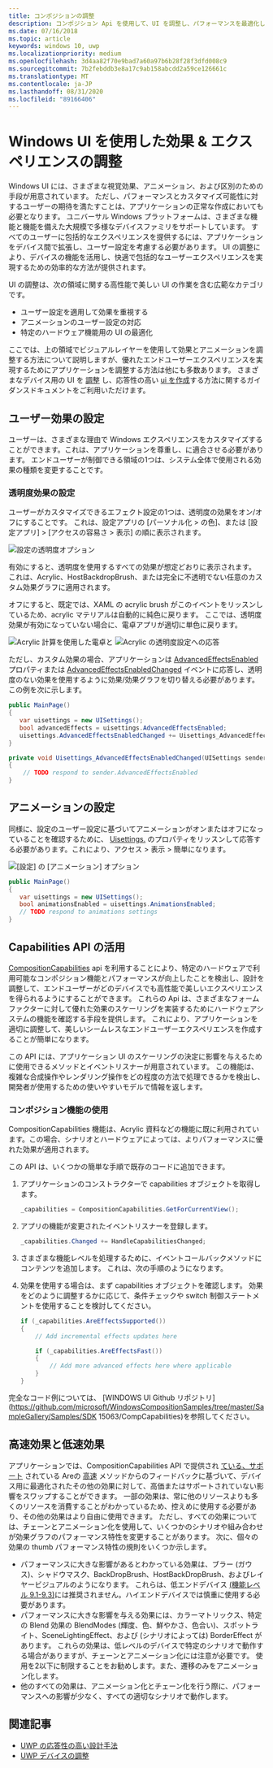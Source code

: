 ```yaml
---
title: コンポジションの調整
description: コンポジション Api を使用して、UI を調整し、パフォーマンスを最適化し、ユーザー設定とデバイスの特性に対応します。
ms.date: 07/16/2018
ms.topic: article
keywords: windows 10, uwp
ms.localizationpriority: medium
ms.openlocfilehash: 3d4aa82f70e9bad7a60a97b6b28f28f3dfd008c9
ms.sourcegitcommit: 7b2febddb3e8a17c9ab158abcdd2a59ce126661c
ms.translationtype: MT
ms.contentlocale: ja-JP
ms.lasthandoff: 08/31/2020
ms.locfileid: "89166406"
---
```

# <a name="tailoring-effects--experiences-using-windows-ui"></a>Windows UI を使用した効果 & エクスペリエンスの調整

Windows UI には、さまざまな視覚効果、アニメーション、および区別のための手段が用意されています。 ただし、パフォーマンスとカスタマイズ可能性に対するユーザーの期待を満たすことは、アプリケーションの正常な作成においても必要となります。 ユニバーサル Windows プラットフォームは、さまざまな機能と機能を備えた大規模で多様なデバイスファミリをサポートしています。 すべてのユーザーに包括的なエクスペリエンスを提供するには、アプリケーションをデバイス間で拡張し、ユーザー設定を考慮する必要があります。 UI の調整により、デバイスの機能を活用し、快適で包括的なユーザーエクスペリエンスを実現するための効率的な方法が提供されます。

UI の調整は、次の領域に関する高性能で美しい UI の作業を含む広範なカテゴリです。

- ユーザー設定を適用して効果を重視する
- アニメーションのユーザー設定の対応
- 特定のハードウェア機能用の UI の最適化

ここでは、上の領域でビジュアルレイヤーを使用して効果とアニメーションを調整する方法について説明しますが、優れたエンドユーザーエクスペリエンスを実現するためにアプリケーションを調整する方法は他にも多数あります。 さまざまなデバイス用の UI を [調整](../design/layout/screen-sizes-and-breakpoints-for-responsive-design.md) し、応答性の高い [ui を作成](../design/layout/responsive-design.md)する方法に関するガイダンスドキュメントをご利用いただけます。

## <a name="user-effects-settings"></a>ユーザー効果の設定

ユーザーは、さまざまな理由で Windows エクスペリエンスをカスタマイズすることができます。これは、アプリケーションを尊重し、に適合させる必要があります。 エンドユーザーが制御できる領域の1つは、システム全体で使用される効果の種類を変更することです。

### <a name="transparency-effects-settings"></a>透明度効果の設定

ユーザーがカスタマイズできるエフェクト設定の1つは、透明度の効果をオン/オフにすることです。 これは、設定アプリの [パーソナル化 > の色]、または [設定アプリ] > [アクセスの容易さ > 表示] の順に表示されます。

![設定の透明度オプション](images/tailoring-transparency-setting.png)

有効にすると、透明度を使用するすべての効果が想定どおりに表示されます。 これは、Acrylic、HostBackdropBrush、または完全に不透明でない任意のカスタム効果グラフに適用されます。

オフにすると、既定では、XAML の acrylic brush がこのイベントをリッスンしているため、acrylic マテリアルは自動的に純色に戻ります。 ここでは、透明度効果が有効になっていない場合に、電卓アプリが適切に単色に戻ります。

![Acrylic 計算を使用した電卓と ](images/tailoring-acrylic.png)
 ![ Acrylic の透明度設定への応答](images/tailoring-acrylic-fallback.png)

ただし、カスタム効果の場合、アプリケーションは [AdvancedEffectsEnabled](/uwp/api/windows.ui.viewmanagement.uisettings.advancedeffectsenabled) プロパティまたは [AdvancedEffectsEnabledChanged](/uwp/api/windows.ui.viewmanagement.uisettings.advancedeffectsenabledchanged) イベントに応答し、透明度のない効果を使用するように効果/効果グラフを切り替える必要があります。 この例を次に示します。

```cs
public MainPage()
{
   var uisettings = new UISettings();
   bool advancedEffects = uisettings.AdvancedEffectsEnabled;
   uisettings.AdvancedEffectsEnabledChanged += Uisettings_AdvancedEffectsEnabledChanged;
}

private void Uisettings_AdvancedEffectsEnabledChanged(UISettings sender, object args)
{
    // TODO respond to sender.AdvancedEffectsEnabled
}
```

## <a name="animations-settings"></a>アニメーションの設定

同様に、設定のユーザー設定に基づいてアニメーションがオンまたはオフになっていることを確認するために、 [Uisettings.](/uwp/api/windows.ui.viewmanagement.uisettings.animationsenabled) のプロパティをリッスンして応答する必要があります。これにより、アクセス > 表示 > 簡単になります。

![[設定] の [アニメーション] オプション](images/tailoring-animations-setting.png)

```cs
public MainPage()
{
   var uisettings = new UISettings();
   bool animationsEnabled = uisettings.AnimationsEnabled;
   // TODO respond to animations settings
}

```

## <a name="leveraging-the-capabilities-api"></a>Capabilities API の活用

[CompositionCapabilities](/uwp/api/windows.ui.composition.compositioncapabilities) api を利用することにより、特定のハードウェアで利用可能なコンポジション機能とパフォーマンスが向上したことを検出し、設計を調整して、エンドユーザーがどのデバイスでも高性能で美しいエクスペリエンスを得られるようにすることができます。 これらの Api は、さまざまなフォームファクターに対して優れた効果のスケーリングを実装するためにハードウェアシステムの機能を確認する手段を提供します。 これにより、アプリケーションを適切に調整して、美しいシームレスなエンドユーザーエクスペリエンスを作成することが簡単になります。

この API には、アプリケーション UI のスケーリングの決定に影響を与えるために使用できるメソッドとイベントリスナーが用意されています。 この機能は、複雑な合成操作やレンダリング操作をどの程度の方法で処理できるかを検出し、開発者が使用するための使いやすいモデルで情報を返します。

### <a name="using-composition-capabilities"></a>コンポジション機能の使用

CompositionCapabilities 機能は、Acrylic 資料などの機能に既に利用されています。この場合、シナリオとハードウェアによっては、よりパフォーマンスに優れた効果が適用されます。

この API は、いくつかの簡単な手順で既存のコードに追加できます。

1. アプリケーションのコンストラクターで capabilities オブジェクトを取得します。

    ```cs
    _capabilities = CompositionCapabilities.GetForCurrentView();
    ```

1. アプリの機能が変更されたイベントリスナーを登録します。

    ```cs
    _capabilities.Changed += HandleCapabilitiesChanged;
    ```

1. さまざまな機能レベルを処理するために、イベントコールバックメソッドにコンテンツを追加します。 これは、次の手順のようになります。
1. 効果を使用する場合は、まず capabilities オブジェクトを確認します。 効果をどのように調整するかに応じて、条件チェックや switch 制御ステートメントを使用することを検討してください。

    ```cs
    if (_capabilities.AreEffectsSupported())
    {
        // Add incremental effects updates here

        if (_capabilities.AreEffectsFast())
        {
            // Add more advanced effects here where applicable
        }
    }
    ```

完全なコード例については、 [WINDOWS UI Github リポジトリ](https://github.com/microsoft/WindowsCompositionSamples/tree/master/SampleGallery/Samples/SDK 15063/CompCapabilities)を参照してください。

## <a name="fast-vs-slow-effects"></a>高速効果と低速効果

アプリケーションでは、CompositionCapabilities API で提供され [ている、サポート](/uwp/api/windows.ui.composition.compositioncapabilities.areeffectssupported) されている Areの [高速](/uwp/api/windows.ui.composition.compositioncapabilities.areeffectsfast) メソッドからのフィードバックに基づいて、デバイス用に最適化されたその他の効果に対して、高価またはサポートされていない影響をスワップすることができます。 一部の効果は、常に他のリソースよりも多くのリソースを消費することがわかっているため、控えめに使用する必要があり、その他の効果はより自由に使用できます。 ただし、すべての効果については、チェーンとアニメーション化を使用して、いくつかのシナリオや組み合わせが効果グラフのパフォーマンス特性を変更することがあります。 次に、個々の効果の thumb パフォーマンス特性の規則をいくつか示します。

- パフォーマンスに大きな影響があるとわかっている効果は、ブラー (ガウス)、シャドウマスク、BackDropBrush、HostBackDropBrush、およびレイヤービジュアルのようになります。 これらは、低エンドデバイス [(機能レベル 9.1-9.3)](/windows/desktop/direct3d11/overviews-direct3d-11-devices-downlevel-intro)には推奨されません。ハイエンドデバイスでは慎重に使用する必要があります。
- パフォーマンスに大きな影響を与える効果には、カラーマトリックス、特定の Blend 効果の BlendModes (輝度、色、鮮やかさ、色合い)、スポットライト、SceneLightingEffect、および (シナリオによっては) BorderEffect があります。 これらの効果は、低レベルのデバイスで特定のシナリオで動作する場合がありますが、チェーンとアニメーション化には注意が必要です。 使用を2以下に制限することをお勧めします。また、遷移のみをアニメーション化します。
- 他のすべての効果は、アニメーション化とチェーン化を行う際に、パフォーマンスへの影響が少なく、すべての適切なシナリオで動作します。

## <a name="related-articles"></a>関連記事

- [UWP の応答性の高い設計手法](../design/layout/responsive-design.md)
- [UWP デバイスの調整](../design/layout/screen-sizes-and-breakpoints-for-responsive-design.md)